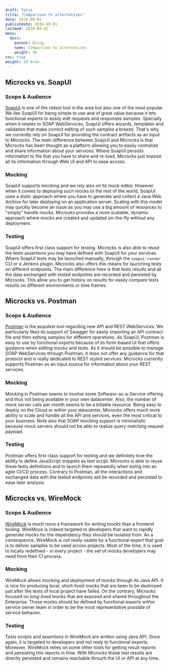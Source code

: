 ```yaml
---
draft: false
title: "Comparison to alternatives"
date: 2019-09-01
publishdate: 2019-09-01
lastmod: 2019-09-02
menu:
  docs:
    parent: Using
    name: Comparison to alternatives
    weight: 30
toc: true
weight: 30 #rem
---
```


## Microcks vs. SoapUI

### Scope & Audience
			
[SoapUI](http://www.soapui.org) is one of the oldest tool in the area but also one of the most popular. We like SoapUI for being simple to use and of great value because it lets functional experts to easily edit requests and responses samples. Specially when it relates to SOAP WebServices, SoapUI offers wizards, templates and validation that make correct editing of such samples a breeze. That's why we currently rely on SoapUI for providing the contract artifacts as an input to Microcks. The main difference between SoapUI and Microcks is that Microcks has been thought as a platform allowing you to easily centralize and share information about your services. Where SoapUI persists information to file that you have to share and re-load, Microcks just expose all its information through Web UI and API to ease access.

### Mocking

SoapUI supports mocking and we rely also on its mock editor. However when it comes to deploying such mocks to the rest of the world, SoapUI uses a static approach where you have to generate and collect a Java Web Archive for later deploying on an application server. Scaling with this model may quickly become an issue as you may use a big amount of resources to "simply" handle mocks. Microcks provides a more scalable, dynamic approach where mocks are created and updated on-the-fly without any deployment.

### Testing

SoapUI offers first class support for testing. Microcks is also able to reuse the tests assertions you may have defined with SoapUI for your services. Where SoapUI tests may be launched manually, through the `soapui-runner` CLI or a Jenkins plugin, Microcks also offers this means for launching tests on different endpoints. The main difference here is that tests results and all the data exchanged with tested endpoints are recorded and persisted by Microcks. This allow you to get history on results for easily compare tests results on different environments or time frames.

## Microcks vs. Postman

### Scope & Audience

[Postman](http://www.getpostman.com) is the populest tool regarding new API and REST WebServices. We particularly likes its support of Swagger for easily importing an API contract file and then editing samples for different operations. As SoapUI, Postman is easy to use by functional experts because of its form-based UI that offers guidance when editing mocks and tests. As it should be possible to manage SOAP WebServices through Postman, it does not offer any guidance for that protocol and is really dedicated to REST styled services. Microcks currently supports Postman as an input source for information about your REST services.
			
### Mocking
			
Mocking in Postman seems to involve some Software-as-a-Service offering and thus not being available in your own datacenter. Also, the number of mock server calls per month seems to be a billable resource. Being easy to deploy on the Cloud or within your datacenter, Microcks offers much more ability to scale and handle all the API and services, even the most critical to your business. Note also that SOAP mocking support is minimalistic because mock servers should not be able to realize query matching request payload.

### Testing
      
Postman offers first class support for testing and we definitely love the ability to define JavaScript snippets as test script. Microcks is able to reuse these tests definitions and to launch them repeatedly when being into an agile CI/CD process. Contrary to Postman, all the interactions and exchanged data with the tested endpoints will be recorded and persisted to ease later analysis.

## Microcks vs. WireMock

### Scope & Audience
			
[WireMock](http://wiremock.org/) is much more a framework for writing mocks than a frontend tooling. WireMock is indeed targeted to developers that want to rapidly generate mocks for the dependency they should be isolated from. As a consequence, WireMock is not really usable by a functional expert that goal is to deliver samples to be used across projects. Most of the time, it is used to locally redefined - in every project - the set of mocks developers may need from their CI process.
			
### Mocking
			
WireMock allows mocking and deployment of mocks through its Java API. It is nice for producing local, short-lived mocks that are keen to be destroyed just after the tests of local project have failed. On the contrary, Microcks focused on long-lived mocks that are exposed and shared throughout the Enterprise. Those mocks should be defined by functional experts within service owner team in order to be the most representative possible of service behavior.
			
### Testing
			
Tests scripts and assertions in WireMock are written using Java API. Once again, it is targeted to developers and not realy to functional experts. Moreover, WireMock relies on some other tools for getting result reports and persisting this reports in time. With Microcks those test results are directly persisted and remains reachable throurh the UI or API at any time.
